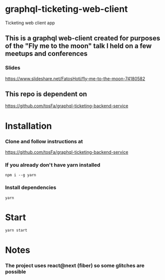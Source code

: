 # graphql-ticketing-web-client
Ticketing web client app

## This is a graphql web-client created for purposes of the "Fly me to the moon" talk I held on a few meetups and conferences
### Slides
https://www.slideshare.net/FatosHoti/fly-me-to-the-moon-74180582

## This repo is dependent on 
https://github.com/tosFa/graphql-ticketing-backend-service

# Installation

### Clone and follow instructions at
https://github.com/tosFa/graphql-ticketing-backend-service

### If you already don't have yarn installed
`npm i --g yarn`

### Install dependencies
`yarn`

# Start

`yarn start`

# Notes
### The project uses react@next (fiber) so some glitches are possible
